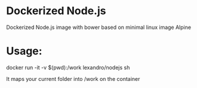# Dockerized Node.js
Dockerized Node.js image with bower based on minimal linux image Alpine

Usage:
=====
docker run -it -v $(pwd):/work lexandro/nodejs sh

It maps your current folder into /work on the container

